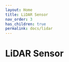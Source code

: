 ```yaml
---
layout: Home
title: LiDAR Sensor
nav_order: 3
has_children: true
permalink: docs/lidar
---
```


# LiDAR Sensor
